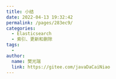 ```yaml
---
title: 小结
date: 2022-04-13 19:32:42
permalink: /pages/283ec9/
categories:
  - Elasticsearch
  - 索引、更新和删除
tags:
  - 
author: 
  name: 樊光瑞
  link: https://gitee.com/javaDaCaiNiao
---
```

